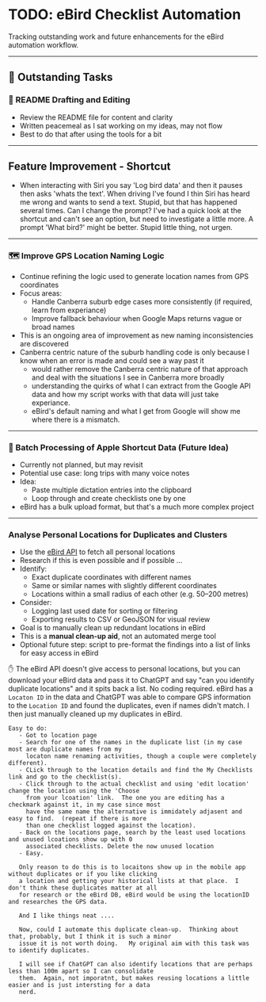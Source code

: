 # TODO: eBird Checklist Automation

Tracking outstanding work and future enhancements for the eBird automation workflow.

---

## 🔧 Outstanding Tasks

### 📘 README Drafting and Editing

- Review the README file for content and clarity
- Written peacemeal as I sat working on my ideas, may not flow
- Best to do that after using the tools for a bit

---

## Feature Improvement - Shortcut

- When interacting with Siri you say 'Log bird data' and then it pauses then asks 'whats the text'.  When driving 
  I've found I thin Siri has heard me wrong and wants to send a text.  Stupid, but that has happened several times.
  Can I change the prompt?  I've had a quick look at the shortcut and can't see an option, but need to investigate
  a little more.  A prompt 'What bird?' might be better.  Stupid little thing, not urgen.

---

### 🗺️ Improve GPS Location Naming Logic

- Continue refining the logic used to generate location names from GPS coordinates
- Focus areas:
  - Handle Canberra suburb edge cases more consistently (if required, learn from experiance)
  - Improve fallback behaviour when Google Maps returns vague or broad names
- This is an ongoing area of improvement as new naming inconsistencies are discovered
- Canberra centric nature of the suburb handling code is only because I know when an error is made and could see a way past it
  - would rather remove the Canberra centric nature of that approach and deal with the situations I see in Canberra more broadly
  - understanding the quirks of what I can extract from the Google API data and how my script works with that data will just
    take experiance.
  - eBird's default naming and what I get from Google will show me where there is a mismatch.
 
---

### 🧪 Batch Processing of Apple Shortcut Data (Future Idea)

- Currently not planned, but may revisit
- Potential use case: long trips with many voice notes
- Idea:
  - Paste multiple dictation entries into the clipboard
  - Loop through and create checklists one by one
- eBird has a bulk upload format, but that's a much more complex project

---

### Analyse Personal Locations for Duplicates and Clusters

- Use the [eBird API](https://documenter.getpostman.com/view/664302/ebird-api-20/2HTbHW) to fetch all personal locations
- Research if this is even possible and if possible ...
- Identify:
  - Exact duplicate coordinates with different names
  - Same or similar names with slightly different coordinates
  - Locations within a small radius of each other (e.g. 50–200 metres)
- Consider:
  - Logging last used date for sorting or filtering
  - Exporting results to CSV or GeoJSON for visual review
- Goal is to manually clean up redundant locations in eBird
- This is a **manual clean-up aid**, not an automated merge tool
- Optional future step: script to pre-format the findings into a list of links for easy access in eBird

✋  The eBird API doesn't give access to personal locations, but you can download your eBird data and pass it to
    ChatGPT and say "can you identify duplicate locations" and it spits back a list.  No coding required.  eBird
    has a `Locaton ID` in the data and ChatGPT was able to compare GPS information to the `Location ID` and 
    found the duplicates, even if names didn't match.  I then just manually cleaned up my duplicates in eBird.
    
    Easy to do:
       - Got to location page
       - Search for one of the names in the duplicate list (in my case most are duplicate names from my
         locaton name renaming activities, though a couple were completely different).
       - CLick through to the location details and find the My Checklists link and go to the checklist(s).
       - Click through to the actual checklist and using 'edit location' change the location using the 'Choose
         from your lcoation' link.  The one you are editing has a checkmark against it, in my case since most
         have the same name the alternative is immidately adjasent and easy to find.  (repeat if there is more
         than one checklist logged against the location).
       - Back on the locations page, search by the least used locations and unused lcoations show up with 0
         associated checklists. Delete the now unused location
       - Easy.

       Only reason to do this is to locaitons show up in the mobile app without duplicates or if you like clicking
       a location and getting your historical lists at that place.  I don't think these duplicates matter at all
       for research or the eBird DB, eBird would be using the locationID and researches the GPS data.

       And I like things neat ....

       Now, could I automate this duplicate clean-up.  Thinking about that, probably, but I think it is such a minor
       issue it is not worth doing.   My original aim with this task was to identify duplicates.

       I will see if ChatGPT can also identify locations that are perhaps less than 100m apart so I can consolidate
       them.  Again, not imporatnt, but makes reusing locations a little easier and is just intersting for a data
       nerd.